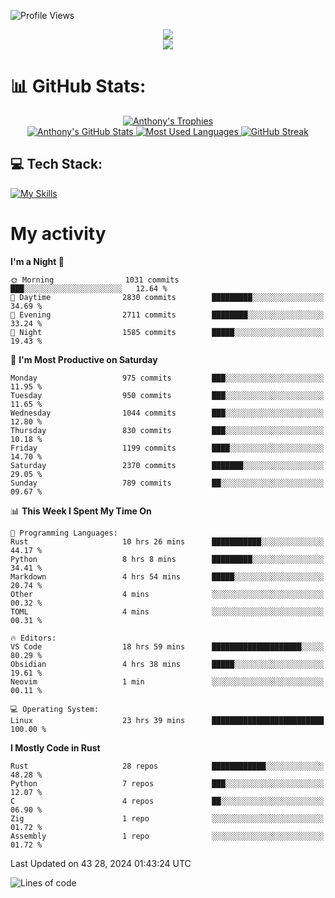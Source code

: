 
![Profile Views](https://komarev.com/ghpvc/?username=anthonymichaeltdm&label=Profile%20views&color=0e75b6&style=flat)

<!--profile banner-->
<div align="center">
  <img src="https://svg-banners.vercel.app/api?type=typeWriter&text1=Anthony%20Rubick&width=800&height=150" />
</div>

<!--profile views-->
<div align="center">
  <a href="https://u8views.com/github/AnthonyMichaelTDM">
    <img src="https://u8views.com/api/v1/github/profiles/68485672/views/day-week-month-total-count.svg">
  </a>
</div>

# 📊 GitHub Stats:

<!--trophies https://github.com/ryo-ma/github-profile-trophy -->
<div align="center"> 
  <a href="https://github.com/ryo-ma/github-profile-trophy">
    <picture>
      <source
        srcset="https://github-profile-trophy.vercel.app/?username=anthonymichaeltdm&theme=gitdimmed&no-frame=true&no-bg=true&column=-1"
        media="(prefers-color-scheme: dark)"
      />
      <source
        srcset="https://github-profile-trophy.vercel.app/?username=anthonymichaeltdm&theme=_____&no-frame=true&no-bg=true&column=-1"
        media="(prefers-color-scheme: light), (prefers-color-scheme: no-preference)"
      />
      <img src="https://github-profile-trophy.vercel.app/?username=anthonymichaeltdm&theme=gitdimmed&no-frame=true&no-bg=true&column=-1" alt="Anthony's Trophies" />
    </picture>
  </a>
</div>

<div align="center">
  <a href="https://github.com/anuraghazra/github-readme-stats">
    <picture>
      <source
        srcset="https://github-readme-stats.vercel.app/api?username=anthonymichaeltdm&show_icons=true&locale=en&theme=github_dark_dimmed&count_private=true&hide_border=true&include_all_commits=true"
        media="(prefers-color-scheme: dark)"
      />
      <source
        srcset="https://github-readme-stats.vercel.app/api?username=anthonymichaeltdm&show_icons=true&locale=en&theme=___&count_private=true&hide_border=true&include_all_commits=true"
        media="(prefers-color-scheme: light), (prefers-color-scheme: no-preference)"
      />
      <img src="https://github-readme-stats.vercel.app/api?username=anthonymichaeltdm&show_icons=true&locale=en&theme=github_dark_dimmed&count_private=true&hide_border=true&include_all_commits=true" alt="Anthony's GitHub Stats" />
    </picture>
  </a>
  
  <!--most used languages-->
  <a href="https://github.com/anuraghazra/github-readme-stats">
    <picture>
      <source
        srcset="https://github-readme-stats.vercel.app/api/top-langs?username=anthonymichaeltdm&show_icons=true&locale=en&layout=compact&theme=github_dark_dimmed&langs_count=8&count_private=true&size_weight=0.5&count_weight=0.5&hide_border=true"
        media="(prefers-color-scheme: dark)"
      />
      <source
        srcset="https://github-readme-stats.vercel.app/api/top-langs?username=anthonymichaeltdm&show_icons=true&locale=en&layout=compact&theme=____&langs_count=8&count_private=true&size_weight=0.5&count_weight=0.5&hide_border=true"
        media="(prefers-color-scheme: light), (prefers-color-scheme: no-preference)"
      />
      <img src="https://github-readme-stats.vercel.app/api/top-langs?username=anthonymichaeltdm&show_icons=true&locale=en&layout=compact&theme=github_dark_dimmed&langs_count=8&count_private=true&size_weight=0.5&count_weight=0.5&hide_border=true" alt="Most Used Languages" />
    </picture>
  </a>
  
  <!--streak https://git.io/streak-stats -->
  <a href="https://git.io/streak-stats">
    <picture>
      <source
        srcset="https://streak-stats.demolab.com?user=AnthonyMichaelTDM&theme=one-dark-pro&hide_border=true"
        media="(prefers-color-scheme: dark)"
      />
      <source
        srcset="https://streak-stats.demolab.com?user=AnthonyMichaelTDM&theme=_____&hide_border=true"
        media="(prefers-color-scheme: light), (prefers-color-scheme: no-preference)"
      />
      <img src="https://streak-stats.demolab.com?user=AnthonyMichaelTDM&theme=one-dark-pro&hide_border=true" alt="GitHub Streak" />
    </picture>
  </a>
</div>

<!--favorite languages and tools, and most used langs-->
## 💻 Tech Stack:

[![My Skills](https://skillicons.dev/icons?i=rust,actix,aws,github,githubactions,git,linux,bash,cpp,docker,java,latex,md,neovim,postgres,py,regex,vscode&theme=dark&perline=6)](https://skillicons.dev#gh-dark-mode-only)

# My activity

<!--START_SECTION:activity-->

<!--END_SECTION:activity-->

<!-- weekly activity https://github.com/AnthonyMichaelTDM/waka-readme-stats -->
<!--START_SECTION:waka-->
**I'm a Night 🦉** 

```text
🌞 Morning                1031 commits        ███░░░░░░░░░░░░░░░░░░░░░░   12.64 % 
🌆 Daytime                2830 commits        █████████░░░░░░░░░░░░░░░░   34.69 % 
🌃 Evening                2711 commits        ████████░░░░░░░░░░░░░░░░░   33.24 % 
🌙 Night                  1585 commits        █████░░░░░░░░░░░░░░░░░░░░   19.43 % 
```
📅 **I'm Most Productive on Saturday** 

```text
Monday                   975 commits         ███░░░░░░░░░░░░░░░░░░░░░░   11.95 % 
Tuesday                  950 commits         ███░░░░░░░░░░░░░░░░░░░░░░   11.65 % 
Wednesday                1044 commits        ███░░░░░░░░░░░░░░░░░░░░░░   12.80 % 
Thursday                 830 commits         ███░░░░░░░░░░░░░░░░░░░░░░   10.18 % 
Friday                   1199 commits        ████░░░░░░░░░░░░░░░░░░░░░   14.70 % 
Saturday                 2370 commits        ███████░░░░░░░░░░░░░░░░░░   29.05 % 
Sunday                   789 commits         ██░░░░░░░░░░░░░░░░░░░░░░░   09.67 % 
```


📊 **This Week I Spent My Time On** 

```text
💬 Programming Languages: 
Rust                     10 hrs 26 mins      ███████████░░░░░░░░░░░░░░   44.17 % 
Python                   8 hrs 8 mins        █████████░░░░░░░░░░░░░░░░   34.41 % 
Markdown                 4 hrs 54 mins       █████░░░░░░░░░░░░░░░░░░░░   20.74 % 
Other                    4 mins              ░░░░░░░░░░░░░░░░░░░░░░░░░   00.32 % 
TOML                     4 mins              ░░░░░░░░░░░░░░░░░░░░░░░░░   00.31 % 

🔥 Editors: 
VS Code                  18 hrs 59 mins      ████████████████████░░░░░   80.29 % 
Obsidian                 4 hrs 38 mins       █████░░░░░░░░░░░░░░░░░░░░   19.61 % 
Neovim                   1 min               ░░░░░░░░░░░░░░░░░░░░░░░░░   00.11 % 

💻 Operating System: 
Linux                    23 hrs 39 mins      █████████████████████████   100.00 % 
```

**I Mostly Code in Rust** 

```text
Rust                     28 repos            ████████████░░░░░░░░░░░░░   48.28 % 
Python                   7 repos             ███░░░░░░░░░░░░░░░░░░░░░░   12.07 % 
C                        4 repos             ██░░░░░░░░░░░░░░░░░░░░░░░   06.90 % 
Zig                      1 repo              ░░░░░░░░░░░░░░░░░░░░░░░░░   01.72 % 
Assembly                 1 repo              ░░░░░░░░░░░░░░░░░░░░░░░░░   01.72 % 
```




 Last Updated on 43 28, 2024 01:43:24 UTC
<!--END_SECTION:waka-->

<!--START_SECTION:loc-->
![Lines of code](https://img.shields.io/badge/From%20Hello%20World%20I%27ve%20Written-16.8%20million%20lines%20of%20code-blue)


<!--END_SECTION:loc-->
